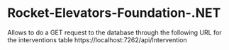# Rocket-Elevators-Foundation-.NET

Allows to do a GET request to the database through the following URL for the interventions table https://localhost:7262/api/Intervention

